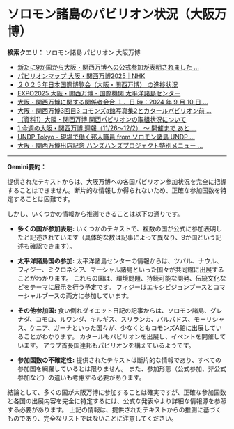 # ソロモン諸島のパビリオン状況（大阪万博）

**検索クエリ：** ソロモン諸島 パビリオン 大阪万博

- [新たに9か国から大阪・関西万博への公式参加が表明されました ...](https://www.expo2025.or.jp/news/news-20220531-01/)
- [パビリオンマップ 大阪・関西万博2025｜NHK](https://www3.nhk.or.jp/news/special/osaka_expo/pavilion/)
- [２０２５年日本国際博覧会（大阪・関西万博） の進捗状況](https://www.cas.go.jp/jp/seisaku/expo_suisin_honbu/kankei_renraku/dai5/siryou1.pdf)
- [EXPO2025 大阪・関西万博 - 国際機関 太平洋諸島センター](https://pic.or.jp/featured_word/10255/)
- [大阪・関西万博に関する関係者会合 １．日 時：2024 年 9 月 10 日 ...](https://www.cas.go.jp/jp/seisaku/osaka_kansai_banpaku/pdf/r60910_siryou1.pdf)
- [大阪・関西万博3回目3 コモンズa館写真集2とカタールパビリオン前 ...](https://ameblo.jp/bomuu/entry-12895014892.html)
- [（資料1）大阪・関西万博 関西パビリオンの取組状況について](https://www.kouiki-kansai.jp/material/files/group/3/1-170shiryo1.pdf)
- [1 今週の大阪・関西万博 週報（11/26～12/2） ～ 開催まで あと ...](https://www.shikoku.meti.go.jp/03_sesakudocs/0310_expo2025/weeklyreport/241126-1202.pdf)
- [UNDP Tokyo - 現場で働く邦人職員 from ソロモン諸島 UNDP ...](https://www.facebook.com/photo.php?fbid=563450347047609&id=476946749031303&set=a.479664938759484&locale=ku_TR)
- [大阪・関西万博出店記念 ハンズハンズプロジェクト特別メニュー ...](https://www.kurasushi.co.jp/2025expo/handshands/)


---

**Gemini要約：**

提供されたテキストからは、大阪万博への各国パビリオン参加状況を完全に把握することはできません。断片的な情報しか得られないため、正確な参加国数を特定することは困難です。

しかし、いくつかの情報から推測できることは以下の通りです。

* **多くの国が参加表明:**  いくつかのテキストで、複数の国が公式に参加表明したと記述されています（具体的な数は記事によって異なり、9か国という記述も確認できます）。

* **太平洋諸島国の参加:**  太平洋諸島センターの情報からは、ツバル、ナウル、フィジー、ミクロネシア、マーシャル諸島といった国々が共同館に出展することがわかります。 これらの国は、環境問題、持続可能な開発、伝統文化などをテーマに展示を行う予定です。 フィジーはエキシビジョンブースとコマーシャルブースの両方に参加しています。

* **その他参加国:**  食い倒れダイエット日記の記事からは、ソロモン諸島、グレナダ、コモロ、ルワンダ、キルギス、スリランカ、バルバドス、モーリシャス、ケニア、ガーナといった国々が、少なくともコモンズA館に出展していることがわかります。 カタールもパビリオンを出展し、イベントを開催しています。 アラブ首長国連邦もパビリオンを構えているようです。

* **参加国数の不確定性:**  提供されたテキストは断片的な情報であり、すべての参加国を網羅しているとは限りません。  また、参加形態（公式参加、非公式参加など）の違いも考慮する必要があります。


結論として、多くの国が大阪万博に参加することは確実ですが、正確な参加国数と各国の出展内容を完全に特定するには、公式な発表やより詳細な情報源を参照する必要があります。  上記の情報は、提供されたテキストからの推測に基づくものであり、完全なリストではないことに注意してください。

